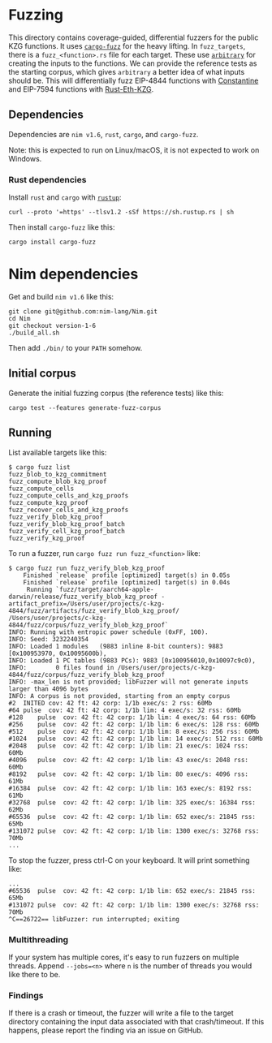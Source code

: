 # Fuzzing

This directory contains coverage-guided, differential fuzzers for the public KZG functions. It uses
[`cargo-fuzz`](https://github.com/rust-fuzz/cargo-fuzz) for the heavy lifting. In `fuzz_targets`,
there is a `fuzz_<function>.rs` file for each target. These use
[`arbitrary`](https://github.com/rust-fuzz/arbitrary) for creating the inputs to the functions. We
can provide the reference tests as the starting corpus, which gives `arbitrary` a better idea of
what inputs should be. This will differentially fuzz EIP-4844 functions with
[Constantine](https://github.com/mratsim/constantine) and EIP-7594 functions with
[Rust-Eth-KZG](https://github.com/crate-crypto/rust-eth-kzg).

## Dependencies

Dependencies are `nim v1.6`, `rust`, `cargo`, and `cargo-fuzz`.

Note: this is expected to run on Linux/macOS, it is not expected to work on Windows.

### Rust dependencies

Install `rust` and `cargo` with [`rustup`](https://rustup.rs):

```
curl --proto '=https' --tlsv1.2 -sSf https://sh.rustup.rs | sh
```

Then install `cargo-fuzz` like this:

```
cargo install cargo-fuzz
```

# Nim dependencies

Get and build `nim v1.6` like this:

```
git clone git@github.com:nim-lang/Nim.git
cd Nim
git checkout version-1-6
./build_all.sh
```

Then add `./bin/` to your `PATH` somehow.

## Initial corpus

Generate the initial fuzzing corpus (the reference tests) like this:

```
cargo test --features generate-fuzz-corpus
```

## Running

List available targets like this:

```
$ cargo fuzz list
fuzz_blob_to_kzg_commitment
fuzz_compute_blob_kzg_proof
fuzz_compute_cells
fuzz_compute_cells_and_kzg_proofs
fuzz_compute_kzg_proof
fuzz_recover_cells_and_kzg_proofs
fuzz_verify_blob_kzg_proof
fuzz_verify_blob_kzg_proof_batch
fuzz_verify_cell_kzg_proof_batch
fuzz_verify_kzg_proof
```

To run a fuzzer, run `cargo fuzz run fuzz_<function>` like:

```
$ cargo fuzz run fuzz_verify_blob_kzg_proof
    Finished `release` profile [optimized] target(s) in 0.05s
    Finished `release` profile [optimized] target(s) in 0.04s
     Running `fuzz/target/aarch64-apple-darwin/release/fuzz_verify_blob_kzg_proof -artifact_prefix=/Users/user/projects/c-kzg-4844/fuzz/artifacts/fuzz_verify_blob_kzg_proof/ /Users/user/projects/c-kzg-4844/fuzz/corpus/fuzz_verify_blob_kzg_proof`
INFO: Running with entropic power schedule (0xFF, 100).
INFO: Seed: 3232240354
INFO: Loaded 1 modules   (9883 inline 8-bit counters): 9883 [0x100953970, 0x10095600b),
INFO: Loaded 1 PC tables (9883 PCs): 9883 [0x100956010,0x10097c9c0),
INFO:        0 files found in /Users/user/projects/c-kzg-4844/fuzz/corpus/fuzz_verify_blob_kzg_proof
INFO: -max_len is not provided; libFuzzer will not generate inputs larger than 4096 bytes
INFO: A corpus is not provided, starting from an empty corpus
#2	INITED cov: 42 ft: 42 corp: 1/1b exec/s: 2 rss: 60Mb
#64	pulse  cov: 42 ft: 42 corp: 1/1b lim: 4 exec/s: 32 rss: 60Mb
#128	pulse  cov: 42 ft: 42 corp: 1/1b lim: 4 exec/s: 64 rss: 60Mb
#256	pulse  cov: 42 ft: 42 corp: 1/1b lim: 6 exec/s: 128 rss: 60Mb
#512	pulse  cov: 42 ft: 42 corp: 1/1b lim: 8 exec/s: 256 rss: 60Mb
#1024	pulse  cov: 42 ft: 42 corp: 1/1b lim: 14 exec/s: 512 rss: 60Mb
#2048	pulse  cov: 42 ft: 42 corp: 1/1b lim: 21 exec/s: 1024 rss: 60Mb
#4096	pulse  cov: 42 ft: 42 corp: 1/1b lim: 43 exec/s: 2048 rss: 60Mb
#8192	pulse  cov: 42 ft: 42 corp: 1/1b lim: 80 exec/s: 4096 rss: 61Mb
#16384	pulse  cov: 42 ft: 42 corp: 1/1b lim: 163 exec/s: 8192 rss: 61Mb
#32768	pulse  cov: 42 ft: 42 corp: 1/1b lim: 325 exec/s: 16384 rss: 62Mb
#65536	pulse  cov: 42 ft: 42 corp: 1/1b lim: 652 exec/s: 21845 rss: 65Mb
#131072	pulse  cov: 42 ft: 42 corp: 1/1b lim: 1300 exec/s: 32768 rss: 70Mb
...
```

To stop the fuzzer, press ctrl-C on your keyboard. It will print something like:

```
...
#65536	pulse  cov: 42 ft: 42 corp: 1/1b lim: 652 exec/s: 21845 rss: 65Mb
#131072	pulse  cov: 42 ft: 42 corp: 1/1b lim: 1300 exec/s: 32768 rss: 70Mb
^C==26722== libFuzzer: run interrupted; exiting
```

### Multithreading

If your system has multiple cores, it's easy to run fuzzers on multiple threads. Append `--jobs=<n>`
where `n` is the number of threads you would like there to be.

### Findings

If there is a crash or timeout, the fuzzer will write a file to the target directory containing the
input data associated with that crash/timeout. If this happens, please report the finding via an
issue on GitHub.